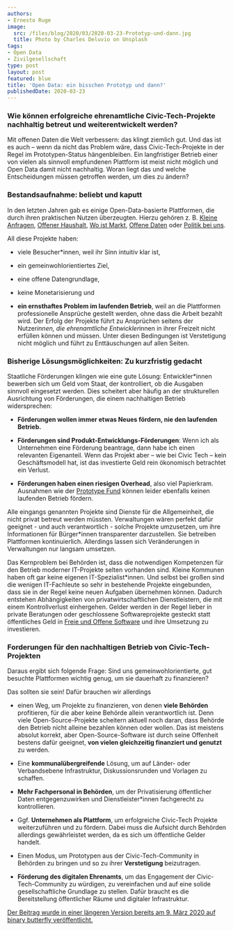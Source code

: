 ```yaml
---
authors:
- Ernesto Ruge
image:
  src: /files/blog/2020/03/2020-03-23-Prototyp-und-dann.jpg
  title: Photo by Charles Deluvio on Unsplash
tags:
- Open Data
- Zivilgesellschaft
type: post
layout: post
featured: blue
title: 'Open Data: ein bisschen Prototyp und dann?'
publishedDate: 2020-03-23
---
```


### Wie können erfolgreiche ehrenamtliche Civic-Tech-Projekte nachhaltig betreut und weiterentwickelt werden?

Mit offenen Daten die Welt verbessern: das klingt ziemlich gut. Und das ist es auch – wenn da nicht das Problem wäre, dass Civic-Tech-Projekte in der Regel im Prototypen-Status hängenbleiben. Ein langfristiger Betrieb einer von vielen als sinnvoll empfundenen Plattform ist meist nicht möglich und Open Data damit nicht nachhaltig. Woran liegt das und welche Entscheidungen müssen getroffen werden, um dies zu ändern?

### Bestandsaufnahme: beliebt und kaputt

In den letzten Jahren gab es einige Open-Data-basierte Plattformen, die durch ihren praktischen Nutzen überzeugten. Hierzu gehören z. B. [Kleine Anfragen](https://kleineanfragen.de/), [Offener Haushalt](https://offenerhaushalt.de/), [Wo ist Markt](https://wo-ist-markt.de/), [Offene Daten](https://offenedaten.de/) oder [Politik bei uns](https://politik-bei-uns.de/).

All diese Projekte haben:

- viele Besucher*innen, weil ihr Sinn intuitiv klar ist,

- ein gemeinwohlorientiertes Ziel,

- eine offene Datengrundlage,

- keine Monetarisierung und

- **ein ernsthaftes Problem im laufenden Betrieb**, weil an die Plattformen professionelle Ansprüche gestellt werden, ohne dass die Arbeit bezahlt wird. Der Erfolg der Projekte führt zu Ansprüchen seitens der Nutzer*innen, die ehrenamtliche Entwickler*innen in ihrer Freizeit nicht erfüllen können und müssen. Unter diesen Bedingungen ist Verstetigung nicht möglich und führt zu Enttäuschungen auf allen Seiten.

### Bisherige Lösungsmöglichkeiten: Zu kurzfristig gedacht

Staatliche Förderungen klingen wie eine gute Lösung: Entwickler*innen bewerben sich um Geld vom Staat, der kontrolliert, ob die Ausgaben sinnvoll eingesetzt werden. Dies scheitert aber häufig an der strukturellen Ausrichtung von Förderungen, die einem nachhaltigen Betrieb widersprechen:

- **Förderungen wollen immer etwas Neues fördern, nie den laufenden Betrieb.**

- **Förderungen sind Produkt-Entwicklungs-Förderungen**: Wenn ich als Unternehmen eine Förderung beantrage, dann habe ich einen relevanten Eigenanteil. Wenn das Projekt aber – wie bei Civic Tech – kein Geschäftsmodell hat, ist das investierte Geld rein ökonomisch betrachtet ein Verlust.

- **Förderungen haben einen riesigen Overhead**, also viel Papierkram. Ausnahmen wie der [Prototype Fund](https://prototypefund.de/) können leider ebenfalls keinen laufenden Betrieb fördern.

Alle eingangs genannten Projekte sind Dienste für die Allgemeinheit, die nicht privat betreut werden müssten. Verwaltungen wären perfekt dafür geeignet - und auch verantwortlich - solche Projekte umzusetzen, um ihre Informationen für Bürger*innen transparenter darzustellen. Sie betreiben Plattformen kontinuierlich. Allerdings lassen sich Veränderungen in Verwaltungen nur langsam umsetzen. 

Das Kernproblem bei Behörden ist, dass die notwendigen Kompetenzen für den Betrieb moderner IT-Projekte selten vorhanden sind. Kleine Kommunen haben oft gar keine eigenen IT-Spezialist*innen. Und selbst bei großen sind die wenigen IT-Fachleute so sehr in bestehende Projekte eingebunden, dass sie in der Regel keine neuen Aufgaben übernehmen können. Dadurch entstehen Abhängigkeiten von privatwirtschaftlichen Dienstleistern, die mit einem Kontrollverlust einhergehen. Gelder werden in der Regel lieber in private Beratungen oder geschlossene Softwareprojekte gesteckt statt öffentliches Geld in [Freie und Offene Software](https://fsfe.org/campaigns/publiccode/brochure.html) und ihre Umsetzung zu investieren.

### Forderungen für den nachhaltigen Betrieb von Civic-Tech-Projekten

Daraus ergibt sich folgende Frage: Sind uns gemeinwohlorientierte, gut besuchte Plattformen wichtig genug, um sie dauerhaft zu finanzieren? 

Das sollten sie sein! Dafür brauchen wir allerdings

- einen Weg, um Projekte zu finanzieren, von denen **viele Behörden** profitieren, für die aber keine Behörde allein verantwortlich ist. Denn viele Open-Source-Projekte scheitern aktuell noch daran, dass Behörde den Betrieb nicht alleine bezahlen können oder wollen. Das ist meistens absolut korrekt, aber Open-Source-Software ist durch seine Offenheit bestens dafür geeignet, **von vielen gleichzeitig finanziert und genutzt** zu werden.

- Eine **kommunalübergreifende** Lösung, um auf Länder- oder Verbandsebene Infrastruktur, Diskussionsrunden und Vorlagen zu schaffen.

- **Mehr Fachpersonal in Behörden**, um der Privatisierung öffentlicher Daten entgegenzuwirken und Dienstleister*innen fachgerecht zu kontrollieren.

- Ggf. **Unternehmen als Plattform**, um erfolgreiche Civic-Tech Projekte weiterzuführen und zu fördern. Dabei muss die Aufsicht durch Behörden allerdings gewährleistet werden, da es sich um öffentliche Gelder handelt.  

- Einen Modus, um Prototypen aus der Civic-Tech-Community in Behörden zu bringen und so zu ihrer **Verstetigung** beizutragen.

- **Förderung des digitalen Ehrenamts**, um das Engagement der Civic-Tech-Community zu würdigen, zu vereinfachen und auf eine solide gesellschaftliche Grundlage zu stellen. Dafür braucht es die Bereitstellung öffentlicher Räume und digitaler Infrastruktur.

[Der Beitrag wurde in einer längeren Version bereits am 9. März 2020 auf binary butterfly veröffentlicht.](https://binary-butterfly.de/artikel/opendata-bisschen-prototyp-und-das-wars-dann/)